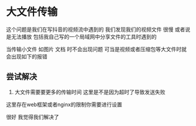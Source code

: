 # 大文件传输

这个问题是我们在写抖音的视频流中遇到的 我们发现我们的视频文件 很慢 或者说是无法播放 包括我自己写的一个局域网中分享文件的工具时遇到的

当传输小文件 如图片 文档 时不会出现问题 可当是视频或者压缩包等大文件时就会出现如下的报错



## 尝试解决

1.   大文件需要要更多的传输时间 这里是不是因为超时了导致发送失败 

这里存在web框架或者nginx的限制你需要进行设置



很好 我觉得我们解决了

